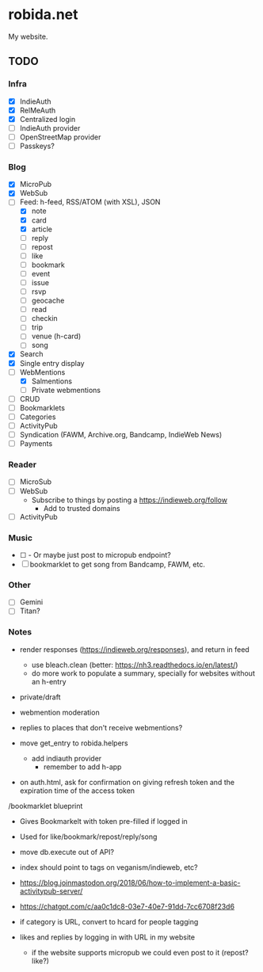 # robida.net

My website.

## TODO

### Infra

- [X] IndieAuth
- [X] RelMeAuth
- [X] Centralized login
- [ ] IndieAuth provider
- [ ] OpenStreetMap provider
- [ ] Passkeys?

### Blog

- [X] MicroPub
- [X] WebSub
- [ ] Feed: h-feed, RSS/ATOM (with XSL), JSON
  - [X] note
  - [X] card
  - [X] article
  - [ ] reply
  - [ ] repost
  - [ ] like
  - [ ] bookmark
  - [ ] event
  - [ ] issue
  - [ ] rsvp
  - [ ] geocache
  - [ ] read
  - [ ] checkin
  - [ ] trip
  - [ ] venue (h-card)
  - [ ] song
- [X] Search
- [X] Single entry display
- [ ] WebMentions
  - [X] Salmentions
  - [ ] Private webmentions
- [ ] CRUD
- [ ] Bookmarklets
- [ ] Categories
- [ ] ActivityPub
- [ ] Syndication (FAWM, Archive.org, Bandcamp, IndieWeb News)
- [ ] Payments

### Reader

- [ ] MicroSub
- [ ] WebSub
  - Subscribe to things by posting a https://indieweb.org/follow
    - Add to trusted domains
- [ ] ActivityPub

### Music

- [ ] <link rel="music-collection" />
    - Or maybe just post to micropub endpoint?
- [ ] bookmarklet to get song from Bandcamp, FAWM, etc.

### Other

- [ ] Gemini
- [ ] Titan?

### Notes

- render responses (https://indieweb.org/responses), and return in feed
    - use bleach.clean (better: https://nh3.readthedocs.io/en/latest/)
    - do more work to populate a summary, specially for websites without an h-entry

- private/draft

- webmention moderation
- replies to places that don't receive webmentions?

- move get_entry to robida.helpers
    - add indiauth provider
        - remember to add h-app
- on auth.html, ask for confirmation on giving refresh token and the expiration time of the access token

/bookmarklet blueprint
- Gives Bookmarkelt with token pre-filled if logged in
- Used for like/bookmark/repost/reply/song

- move db.execute out of API?
- index should point to tags on veganism/indieweb, etc?
- https://blog.joinmastodon.org/2018/06/how-to-implement-a-basic-activitypub-server/
- https://chatgpt.com/c/aa0c1dc8-03e7-40e7-91dd-7cc6708f23d6
- if category is URL, convert to hcard for people tagging
- likes and replies by logging in with URL in my website
    - if the website supports micropub we could even post to it (repost? like?)
